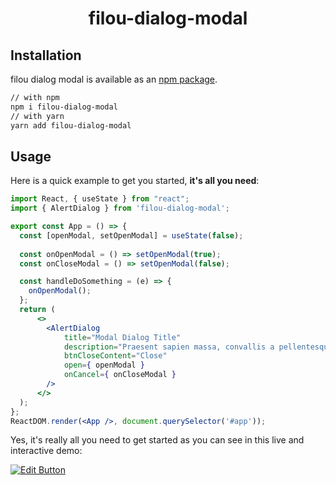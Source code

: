 <!-- markdownlint-disable-next-line -->
<h1 align="center">filou-dialog-modal</h1>


## Installation

filou dialog modal is available as an [npm package](https://www.npmjs.com/package/filou-dialog-modal).


```sh
// with npm
npm i filou-dialog-modal
// with yarn
yarn add filou-dialog-modal
```

## Usage

Here is a quick example to get you started, **it's all you need**:

```jsx
import React, { useState } from "react";
import { AlertDialog } from 'filou-dialog-modal';

export const App = () => {
  const [openModal, setOpenModal] = useState(false);
  
  const onOpenModal = () => setOpenModal(true);
  const onCloseModal = () => setOpenModal(false);

  const handleDoSomething = (e) => {
    onOpenModal();
  };
  return (
      <>
        <AlertDialog
            title="Modal Dialog Title"
            description="Praesent sapien massa, convallis a pellentesque nec."
            btnCloseContent="Close"
            open={ openModal }
            onCancel={ onCloseModal }
        />
      </>
  );
};
ReactDOM.render(<App />, document.querySelector('#app'));
```

Yes, it's really all you need to get started as you can see in this live and interactive demo:

[![Edit Button](https://codesandbox.io/static/img/play-codesandbox.svg)](https://codesandbox.io/)